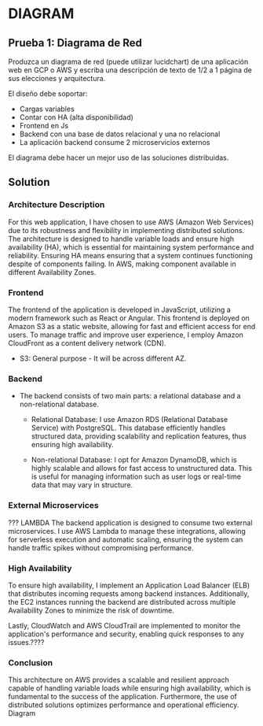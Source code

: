 # DIAGRAM
## Prueba 1: Diagrama de Red 
Produzca un diagrama de red (puede utilizar lucidchart) de una aplicación web en GCP o AWS y escriba una descripción de
texto de 1/2 a 1 página de sus elecciones y arquitectura.

El diseño debe soportar:
- Cargas variables
- Contar con HA (alta disponibilidad)
- Frontend en Js
- Backend con una base de datos relacional y una no relacional
- La aplicación backend consume 2 microservicios externos

El diagrama debe hacer un mejor uso de las soluciones distribuidas.

## Solution
### Architecture Description

For this web application, I have chosen to use AWS (Amazon Web Services) due to its robustness and flexibility in implementing distributed solutions. The architecture is designed to handle variable loads and ensure high availability (HA), which is essential for maintaining system performance and reliability.
Ensuring HA means ensuring that a system continues functioning despite of components failing. In AWS, making component available in different Availability Zones.

### Frontend

The frontend of the application is developed in JavaScript, utilizing a modern framework such as React or Angular. This frontend is deployed on Amazon S3 as a static website, allowing for fast and efficient access for end users. To manage traffic and improve user experience, I employ Amazon CloudFront as a content delivery network (CDN).
- S3: General purpose - It will be across different AZ.

### Backend
* The backend consists of two main parts: a relational database and a non-relational database.
    - Relational Database: I use Amazon RDS (Relational Database Service) with PostgreSQL. This database efficiently handles structured data, providing scalability and replication features, thus ensuring high availability.

    - Non-relational Database: I opt for Amazon DynamoDB, which is highly scalable and allows for fast access to unstructured data. This is useful for managing information such as user logs or real-time data that may vary in structure.

### External Microservices
??? LAMBDA
The backend application is designed to consume two external microservices. I use AWS Lambda to manage these integrations, allowing for serverless execution and automatic scaling, ensuring the system can handle traffic spikes without compromising performance.

### High Availability

To ensure high availability, I implement an Application Load Balancer (ELB) that distributes incoming requests among backend instances. Additionally, the EC2 instances running the backend are distributed across multiple Availability Zones to minimize the risk of downtime.

Lastly, CloudWatch and AWS CloudTrail are implemented to monitor the application's performance and security, enabling quick responses to any issues.????

### Conclusion

This architecture on AWS provides a scalable and resilient approach capable of handling variable loads while ensuring high availability, which is fundamental to the success of the application. Furthermore, the use of distributed solutions optimizes performance and operational efficiency.
Diagram

